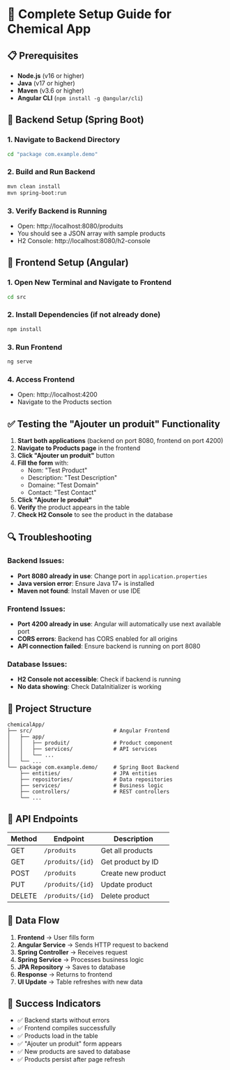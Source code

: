 # 🚀 Complete Setup Guide for Chemical App

## 📋 Prerequisites

- **Node.js** (v16 or higher)
- **Java** (v17 or higher)
- **Maven** (v3.6 or higher)
- **Angular CLI** (`npm install -g @angular/cli`)

## 🔧 Backend Setup (Spring Boot)

### 1. Navigate to Backend Directory
```bash
cd "package com.example.demo"
```

### 2. Build and Run Backend
```bash
mvn clean install
mvn spring-boot:run
```

### 3. Verify Backend is Running
- Open: http://localhost:8080/produits
- You should see a JSON array with sample products
- H2 Console: http://localhost:8080/h2-console

## 🎨 Frontend Setup (Angular)

### 1. Open New Terminal and Navigate to Frontend
```bash
cd src
```

### 2. Install Dependencies (if not already done)
```bash
npm install
```

### 3. Run Frontend
```bash
ng serve
```

### 4. Access Frontend
- Open: http://localhost:4200
- Navigate to the Products section

## ✅ Testing the "Ajouter un produit" Functionality

1. **Start both applications** (backend on port 8080, frontend on port 4200)
2. **Navigate to Products page** in the frontend
3. **Click "Ajouter un produit"** button
4. **Fill the form** with:
   - Nom: "Test Product"
   - Description: "Test Description"
   - Domaine: "Test Domain"
   - Contact: "Test Contact"
5. **Click "Ajouter le produit"**
6. **Verify** the product appears in the table
7. **Check H2 Console** to see the product in the database

## 🔍 Troubleshooting

### Backend Issues:
- **Port 8080 already in use**: Change port in `application.properties`
- **Java version error**: Ensure Java 17+ is installed
- **Maven not found**: Install Maven or use IDE

### Frontend Issues:
- **Port 4200 already in use**: Angular will automatically use next available port
- **CORS errors**: Backend has CORS enabled for all origins
- **API connection failed**: Ensure backend is running on port 8080

### Database Issues:
- **H2 Console not accessible**: Check if backend is running
- **No data showing**: Check DataInitializer is working

## 📁 Project Structure

```
chemicalApp/
├── src/                          # Angular Frontend
│   ├── app/
│   │   ├── produit/              # Product component
│   │   ├── services/             # API services
│   │   └── ...
│   └── ...
└── package com.example.demo/     # Spring Boot Backend
    ├── entities/                 # JPA entities
    ├── repositories/             # Data repositories
    ├── services/                 # Business logic
    ├── controllers/              # REST controllers
    └── ...
```

## 🎯 API Endpoints

| Method | Endpoint | Description |
|--------|----------|-------------|
| GET | `/produits` | Get all products |
| GET | `/produits/{id}` | Get product by ID |
| POST | `/produits` | Create new product |
| PUT | `/produits/{id}` | Update product |
| DELETE | `/produits/{id}` | Delete product |

## 🔄 Data Flow

1. **Frontend** → User fills form
2. **Angular Service** → Sends HTTP request to backend
3. **Spring Controller** → Receives request
4. **Spring Service** → Processes business logic
5. **JPA Repository** → Saves to database
6. **Response** → Returns to frontend
7. **UI Update** → Table refreshes with new data

## 🎉 Success Indicators

- ✅ Backend starts without errors
- ✅ Frontend compiles successfully
- ✅ Products load in the table
- ✅ "Ajouter un produit" form appears
- ✅ New products are saved to database
- ✅ Products persist after page refresh
